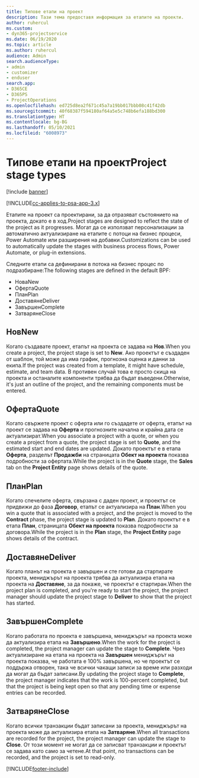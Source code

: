 ```yaml
---
title: Типове етапи на проект
description: Тази тема предоставя информация за етапите на проекти.
author: ruhercul
ms.custom:
- dyn365-projectservice
ms.date: 06/19/2020
ms.topic: article
ms.author: ruhercul
audience: Admin
search.audienceType:
- admin
- customizer
- enduser
search.app:
- D365CE
- D365PS
- ProjectOperations
ms.openlocfilehash: ed725d8ea2f671c45a7a19bb017bbb08c41f42db
ms.sourcegitcommit: 40f68387f594180af64a5e5c748b6efa188bd300
ms.translationtype: HT
ms.contentlocale: bg-BG
ms.lasthandoff: 05/10/2021
ms.locfileid: "6008973"
---
```

# <a name="project-stage-types"></a><span data-ttu-id="b2cb5-103">Типове етапи на проект</span><span class="sxs-lookup"><span data-stu-id="b2cb5-103">Project stage types</span></span> 

[!include [banner](../includes/psa-now-project-operations.md)]

[!INCLUDE[cc-applies-to-psa-app-3.x](../includes/cc-applies-to-psa-app-3x.md)]

<span data-ttu-id="b2cb5-104">Етапите на проект са проектирани, за да отразяват състоянието на проекта, докато е в ход.</span><span class="sxs-lookup"><span data-stu-id="b2cb5-104">Project stages are designed to reflect the state of the project as it progresses.</span></span> <span data-ttu-id="b2cb5-105">Могат да се използват персонализации за автоматично актуализиране на етапите с потоци на бизнес процеси, Power Automate или разширения на добавки.</span><span class="sxs-lookup"><span data-stu-id="b2cb5-105">Customizations can be used to automatically update the stages with business process flows, Power Automate, or plug-in extensions.</span></span>

<span data-ttu-id="b2cb5-106">Следните етапи са дефинирани в потока на бизнес процес по подразбиране:</span><span class="sxs-lookup"><span data-stu-id="b2cb5-106">The following stages are defined in the default BPF:</span></span>

- <span data-ttu-id="b2cb5-107">Нова</span><span class="sxs-lookup"><span data-stu-id="b2cb5-107">New</span></span>
- <span data-ttu-id="b2cb5-108">Оферта</span><span class="sxs-lookup"><span data-stu-id="b2cb5-108">Quote</span></span>
- <span data-ttu-id="b2cb5-109">План</span><span class="sxs-lookup"><span data-stu-id="b2cb5-109">Plan</span></span>
- <span data-ttu-id="b2cb5-110">Доставяне</span><span class="sxs-lookup"><span data-stu-id="b2cb5-110">Deliver</span></span>
- <span data-ttu-id="b2cb5-111">Завършен</span><span class="sxs-lookup"><span data-stu-id="b2cb5-111">Complete</span></span>
- <span data-ttu-id="b2cb5-112">Затваряне</span><span class="sxs-lookup"><span data-stu-id="b2cb5-112">Close</span></span> 

## <a name="new"></a><span data-ttu-id="b2cb5-113">Нов</span><span class="sxs-lookup"><span data-stu-id="b2cb5-113">New</span></span>

<span data-ttu-id="b2cb5-114">Когато създавате проект, етапът на проекта се задава на **Нов**.</span><span class="sxs-lookup"><span data-stu-id="b2cb5-114">When you create a project, the project stage is set to **New**.</span></span> <span data-ttu-id="b2cb5-115">Ако проектът е създаден от шаблон, той може да има график, прогнозна оценка и данни за екипа.</span><span class="sxs-lookup"><span data-stu-id="b2cb5-115">If the project was created from a template, it might have schedule, estimate, and team data.</span></span> <span data-ttu-id="b2cb5-116">В противен случай това е просто скица на проекта и останалите компоненти трябва да бъдат въведени.</span><span class="sxs-lookup"><span data-stu-id="b2cb5-116">Otherwise, it's just an outline of the project, and the remaining components must be entered.</span></span>

## <a name="quote"></a><span data-ttu-id="b2cb5-117">Оферта</span><span class="sxs-lookup"><span data-stu-id="b2cb5-117">Quote</span></span>

<span data-ttu-id="b2cb5-118">Когато свържете проект с оферта или го създадете от оферта, етапът на проект се задава на **Оферта** и прогнозните начална и крайна дата се актуализират.</span><span class="sxs-lookup"><span data-stu-id="b2cb5-118">When you associate a project with a quote, or when you create a project from a quote, the project stage is set to **Quote**, and the estimated start and end dates are updated.</span></span> <span data-ttu-id="b2cb5-119">Докато проектът е в етапа **Оферта**, разделът **Продажби** на страницата **Обект на проекта** показва подробности за офертата.</span><span class="sxs-lookup"><span data-stu-id="b2cb5-119">While the project is in the **Quote** stage, the **Sales** tab on the **Project Entity** page shows details of the quote.</span></span>

## <a name="plan"></a><span data-ttu-id="b2cb5-120">План</span><span class="sxs-lookup"><span data-stu-id="b2cb5-120">Plan</span></span>

<span data-ttu-id="b2cb5-121">Когато спечелите оферта, свързана с даден проект, и проектът се придвижи до фаза **Договор**, етапът се актуализира на **План**.</span><span class="sxs-lookup"><span data-stu-id="b2cb5-121">When you win a quote that is associated with a project, and the project is moved to the **Contract** phase, the project stage is updated to **Plan**.</span></span> <span data-ttu-id="b2cb5-122">Докато проектът е в етапа **План**, страницата **Обект на проекта** показва подробности за договора.</span><span class="sxs-lookup"><span data-stu-id="b2cb5-122">While the project is in the **Plan** stage, the **Project Entity** page shows details of the contract.</span></span>

## <a name="deliver"></a><span data-ttu-id="b2cb5-123">Доставяне</span><span class="sxs-lookup"><span data-stu-id="b2cb5-123">Deliver</span></span>

<span data-ttu-id="b2cb5-124">Когато планът на проекта е завършен и сте готови да стартирате проекта, мениджърът на проекта трябва да актуализира етапа на проекта на **Доставяне**, за да покаже, че проектът е стартиран.</span><span class="sxs-lookup"><span data-stu-id="b2cb5-124">When the project plan is completed, and you're ready to start the project, the project manager should update the project stage to **Deliver** to show that the project has started.</span></span>

## <a name="complete"></a><span data-ttu-id="b2cb5-125">Завършен</span><span class="sxs-lookup"><span data-stu-id="b2cb5-125">Complete</span></span> 

<span data-ttu-id="b2cb5-126">Когато работата по проекта е завършена, мениджърът на проекта може да актуализира етапа на **Завършено**.</span><span class="sxs-lookup"><span data-stu-id="b2cb5-126">When the work for the project is completed, the project manager can update the stage to **Complete**.</span></span> <span data-ttu-id="b2cb5-127">Чрез актуализиране на етапа на проекта на **Завършен** мениджърът на проекта показва, че работата е 100% завършена, но че проектът се поддържа отворен, така че всички чакащи записи за време или разходи да могат да бъдат записани.</span><span class="sxs-lookup"><span data-stu-id="b2cb5-127">By updating the project stage to **Complete**, the project manager indicates that the work is 100-percent completed, but that the project is being kept open so that any pending time or expense entries can be recorded.</span></span>

## <a name="close"></a><span data-ttu-id="b2cb5-128">Затваряне</span><span class="sxs-lookup"><span data-stu-id="b2cb5-128">Close</span></span>

<span data-ttu-id="b2cb5-129">Когато всички транзакции бъдат записани за проекта, мениджърът на проекта може да актуализира етапа на **Затваряне**.</span><span class="sxs-lookup"><span data-stu-id="b2cb5-129">When all transactions are recorded for the project, the project manager can update the stage to **Close**.</span></span> <span data-ttu-id="b2cb5-130">От този момент не могат да се записват транзакции и проектът се задава като само за четене.</span><span class="sxs-lookup"><span data-stu-id="b2cb5-130">At that point, no transactions can be recorded, and the project is set to read-only.</span></span>


[!INCLUDE[footer-include](../includes/footer-banner.md)]